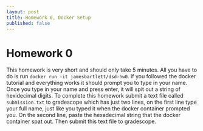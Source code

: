 ```yaml
---
layout: post
title: Homework 0, Docker Setup
published: false
---
```


# Homework 0
This homework is very short and should only take 5 minutes. All you have to do is run ```docker run -it jamesbartlett/dsd-hw0```. If you followed the docker tutorial and everything works it should prompt you to type in your name. Once you type in your name and press enter, it will spit out a string of hexidecimal digits. To complete this homework submit a text file called ```submission.txt``` to gradescope which has just two lines, on the first line type your full name, just like you typed it when the docker container prompted you. On the second line, paste the hexadecimal string that the docker container spat out. Then submit this text file to gradescope.
